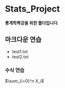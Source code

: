 # Stats_Project
__통계학특강을 위한 폴더입니다__.

## 마크다운 연습

- test1.txt
- test2.txt

### 수식 연습
$\sum_{i=0}^n X_i$
